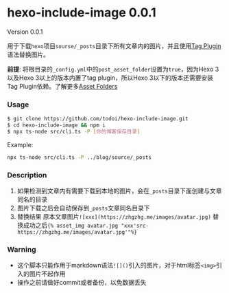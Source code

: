 # hexo-include-image 0.0.1
Version 0.0.1

用于下载`hexo`项目`sourse/_posts`目录下所有文章内的图片，并且使用[Tag Plugin](//hexo.io/docs/tag-plugins#Embed-image)语法替换图片。

**前提**: 将根目录的`_config.yml`中的`post_asset_folder`设置为`true`，因为Hexo 3以及Hexo 3以上的版本内置了tag plugin，所以Hexo 3以下的版本还需要安装Tag Plugin依赖。了解更多[Asset Folders](https://hexo.io/docs/asset-folders)

### Usage

```bash
$ git clone https://github.com/todoi/hexo-include-image.git
$ cd hexo-include-image && npm i
$ npx ts-node src/cli.ts -P [你的博客保存目录]
```

Example:
```bash
npx ts-node src/cli.ts -P ../blog/source/_posts
```

### Description
1. 如果检测到文章内有需要下载到本地的图片，会在`_posts`目录下面创建与文章同名的目录 
2. 图片下载之后会自动保存到`_posts`文章同名目录下
3. 替换结果
   原本文章图片`![xxx](https://zhgzhg.me/images/avatar.jpg)`
   替换成功之后`{% asset_img avatar.jpg "xxx'src-https://zhgzhg.me/images/avatar.jpg'"%}`

### Warning
- 这个脚本只能作用于markdown语法`![]()`引入的图片，对于html标签`<img>`引入的图片不起作用
- 操作之前请做好commit或者备份，以免数据丢失


